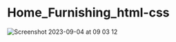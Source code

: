 # Home_Furnishing_html-css
![Screenshot 2023-09-04 at 09 03 12](https://github.com/cihanbagriyanik/Home_Furnishing_html-css/assets/132518854/40de567f-5876-431b-b682-8e07a8bfd769)

